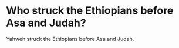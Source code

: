 # Who struck the Ethiopians before Asa and Judah?

Yahweh struck the Ethiopians before Asa and Judah. 